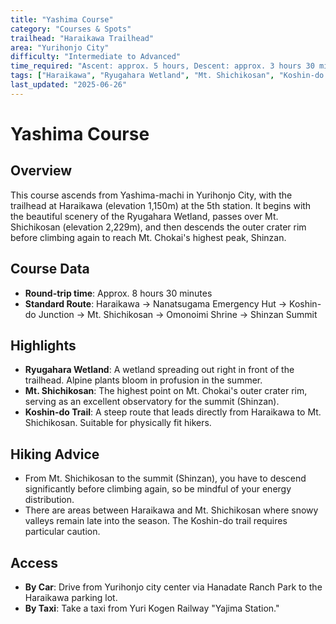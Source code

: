 ```yaml
---
title: "Yashima Course"
category: "Courses & Spots"
trailhead: "Haraikawa Trailhead"
area: "Yurihonjo City"
difficulty: "Intermediate to Advanced"
time_required: "Ascent: approx. 5 hours, Descent: approx. 3 hours 30 minutes"
tags: ["Haraikawa", "Ryugahara Wetland", "Mt. Shichikosan", "Koshin-do Trail"]
last_updated: "2025-06-26"
---
```


# Yashima Course

## Overview
This course ascends from Yashima-machi in Yurihonjo City, with the trailhead at Haraikawa (elevation 1,150m) at the 5th station. It begins with the beautiful scenery of the Ryugahara Wetland, passes over Mt. Shichikosan (elevation 2,229m), and then descends the outer crater rim before climbing again to reach Mt. Chokai's highest peak, Shinzan.

## Course Data
- **Round-trip time**: Approx. 8 hours 30 minutes
- **Standard Route**: Haraikawa → Nanatsugama Emergency Hut → Koshin-do Junction → Mt. Shichikosan → Omonoimi Shrine → Shinzan Summit

## Highlights
- **Ryugahara Wetland**: A wetland spreading out right in front of the trailhead. Alpine plants bloom in profusion in the summer.
- **Mt. Shichikosan**: The highest point on Mt. Chokai's outer crater rim, serving as an excellent observatory for the summit (Shinzan).
- **Koshin-do Trail**: A steep route that leads directly from Haraikawa to Mt. Shichikosan. Suitable for physically fit hikers.

## Hiking Advice
- From Mt. Shichikosan to the summit (Shinzan), you have to descend significantly before climbing again, so be mindful of your energy distribution.
- There are areas between Haraikawa and Mt. Shichikosan where snowy valleys remain late into the season. The Koshin-do trail requires particular caution.

## Access
- **By Car**: Drive from Yurihonjo city center via Hanadate Ranch Park to the Haraikawa parking lot.
- **By Taxi**: Take a taxi from Yuri Kogen Railway "Yajima Station."